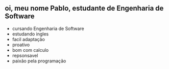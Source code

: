 ## oi, meu nome Pablo, estudante de Engenharia de Software
- cursando Engenharia de Software
- estudando ingles
- facil adaptação
- proativo
- bom com calculo
- repsonsavel
- paixão pela programação

